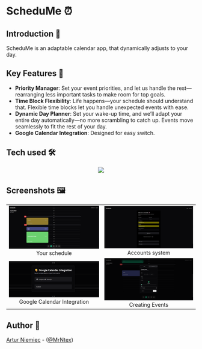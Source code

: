 # ScheduMe ⏰

## Introduction 🌟

ScheduMe is an adaptable calendar app, that dynamically adjusts to your day.

## Key Features 🔑

- **Priority Manager**: Set your event priorities, and let us handle the rest—rearranging less important tasks to make room for top goals.
- **Time Block Flexibility**: Life happens—your schedule should understand that. Flexible time blocks let you handle unexpected events with ease.
- **Dynamic Day Planner**: Set your wake-up time, and we’ll adapt your entire day automatically—no more scrambling to catch up. Events move seamlessly to fit the rest of your day.
- **Google Calendar Integration**: Designed for easy switch.

## Tech used 🛠️

<p align="center">
  <a href="https://skillicons.dev">
    <img src="https://skillicons.dev/icons?i=nextjs,typescript,firebase&theme=dark" />
  </a>
</p>

## Screenshots 🖼️

<table align="center">
  <tr>
    <td>
      <img src="Screenshots/4.png" width="400">
      <div align="center">Your schedule</div>
    </td>
    <td>
      <img src="Screenshots/3.png" width="400">
      <div align="center">Accounts system</div>
    </td>
  </tr>
  <tr>
    <td>
      <img src="Screenshots/2.png" width="400">
      <div align="center">Google Calendar Integration</div>
    </td>
    <td>
      <img src="Screenshots/1.png" width="400">
      <div align="center">Creating Events</div>
    </td>
  </tr>
</table>

## Author 💚
[Artur Niemiec](https://anindustries.tech/) - ([@MrNtex](https://www.github.com/MrNtex))

